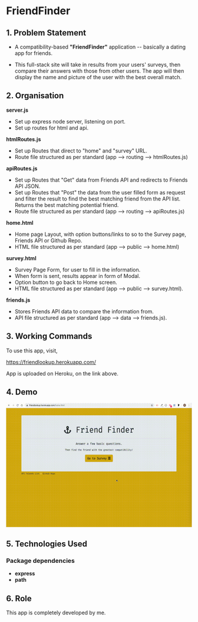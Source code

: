 # FriendFinder

## 1. Problem Statement

  * A compatibility-based **"FriendFinder"** application -- basically a dating app for friends. 

  * This full-stack site will take in results from your users' surveys, then compare their answers with those from other users. The app will then display the name and picture of the user with the best overall match.

## 2. Organisation

**server.js**
  * Set up express node server, listening on port.
  * Set up routes for html and api.

**htmlRoutes.js**
  * Set up Routes that direct to "home" and "survey" URL.
  * Route file structured as per standard (app --> routing --> htmlRoutes.js)

**apiRoutes.js**
  * Set up Routes that "Get" data from Friends API and redirects to Friends API JSON.
  * Set up Routes that "Post" the data from the user filled form as request and filter the result to find the best matching friend from the API list. Returns the best matching potential friend.
  * Route file structured as per standard (app --> routing --> apiRoutes.js)

**home.html**
  * Home page Layout, with option buttons/links to so to the Survey page, Friends API or Github Repo.
  * HTML file structured as per standard (app --> public --> home.html)

**survey.html**
  * Survey Page Form, for user to fill in the information.
  * When form is sent, results appear in form of Modal.
  * Option button to go back to Home screen.
  * HTML file structured as per standard (app --> public --> survey.html).

**friends.js**
  * Stores Friends API data to compare the information from.
  * API file structured as per standard (app --> data --> friends.js).

## 3. Working Commands

To use this app, visit,

https://friendlookup.herokuapp.com/

App is uploaded on Heroku, on the link above.

## 4. Demo

![Friend Finder Demo](app/video/friendfinder.gif)

## 5. Technologies Used

### Package dependencies

* **express**
* **path**

## 6. Role

This app is completely developed by me.
